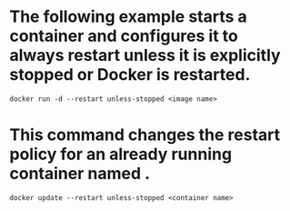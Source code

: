 # The following example starts a container and configures it to always restart unless it is explicitly stopped or Docker is restarted.
```shell
docker run -d --restart unless-stopped <image name>
```

# This command changes the restart policy for an already running container named <container name>.
```shell
docker update --restart unless-stopped <container name>
```
